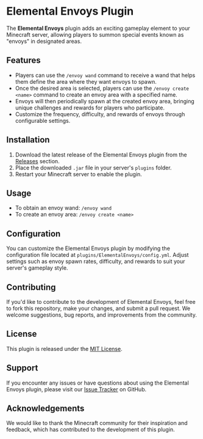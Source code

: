 # Elemental Envoys Plugin

The **Elemental Envoys** plugin adds an exciting gameplay element to your Minecraft server, allowing players to summon special events known as "envoys" in designated areas.

## Features

- Players can use the `/envoy wand` command to receive a wand that helps them define the area where they want envoys to spawn.
- Once the desired area is selected, players can use the `/envoy create <name>` command to create an envoy area with a specified name.
- Envoys will then periodically spawn at the created envoy area, bringing unique challenges and rewards for players who participate.
- Customize the frequency, difficulty, and rewards of envoys through configurable settings.

## Installation

1. Download the latest release of the Elemental Envoys plugin from the [Releases](https://github.com/NatesHonor/ElementalEnvoys/releases) section.
2. Place the downloaded `.jar` file in your server's `plugins` folder.
3. Restart your Minecraft server to enable the plugin.

## Usage

- To obtain an envoy wand: `/envoy wand`
- To create an envoy area: `/envoy create <name>`

## Configuration

You can customize the Elemental Envoys plugin by modifying the configuration file located at `plugins/ElementalEnvoys/config.yml`. Adjust settings such as envoy spawn rates, difficulty, and rewards to suit your server's gameplay style.

## Contributing

If you'd like to contribute to the development of Elemental Envoys, feel free to fork this repository, make your changes, and submit a pull request. We welcome suggestions, bug reports, and improvements from the community.

## License

This plugin is released under the [MIT License](LICENSE).

## Support

If you encounter any issues or have questions about using the Elemental Envoys plugin, please visit our [Issue Tracker](https://github.com/NatesHonor/ElementalEnvoys/issues) on GitHub.

## Acknowledgements

We would like to thank the Minecraft community for their inspiration and feedback, which has contributed to the development of this plugin.
